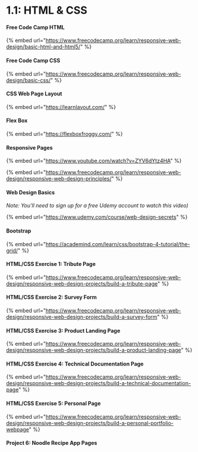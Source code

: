 # 1.1: HTML & CSS

#### Free Code Camp HTML

{% embed url="https://www.freecodecamp.org/learn/responsive-web-design/basic-html-and-html5/" %}

#### Free Code Camp CSS

{% embed url="https://www.freecodecamp.org/learn/responsive-web-design/basic-css/" %}

#### CSS Web Page Layout

{% embed url="https://learnlayout.com/" %}

#### Flex Box

{% embed url="https://flexboxfroggy.com/" %}

#### Responsive Pages

{% embed url="https://www.youtube.com/watch?v=ZYV6dYtz4HA" %}



{% embed url="https://www.freecodecamp.org/learn/responsive-web-design/responsive-web-design-principles/" %}

#### Web Design Basics

_Note: You'll need to sign up for a free Udemy account to watch this video\)_

{% embed url="https://www.udemy.com/course/web-design-secrets" %}

#### Bootstrap

{% embed url="https://academind.com/learn/css/bootstrap-4-tutorial/the-grid/" %}

#### HTML/CSS Exercise 1: Tribute Page

{% embed url="https://www.freecodecamp.org/learn/responsive-web-design/responsive-web-design-projects/build-a-tribute-page" %}

#### HTML/CSS Exercise 2: Survey Form

{% embed url="https://www.freecodecamp.org/learn/responsive-web-design/responsive-web-design-projects/build-a-survey-form" %}

#### HTML/CSS Exercise 3: Product Landing Page

{% embed url="https://www.freecodecamp.org/learn/responsive-web-design/responsive-web-design-projects/build-a-product-landing-page" %}

#### HTML/CSS Exercise 4: Technical Documentation Page

{% embed url="https://www.freecodecamp.org/learn/responsive-web-design/responsive-web-design-projects/build-a-technical-documentation-page" %}

#### HTML/CSS Exercise 5: Personal Page

{% embed url="https://www.freecodecamp.org/learn/responsive-web-design/responsive-web-design-projects/build-a-personal-portfolio-webpage" %}

#### Project 6: Noodle Recipe App Pages

